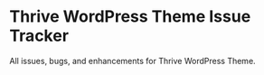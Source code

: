 <h1>
Thrive WordPress Theme Issue Tracker
</h1>
<p>
All issues, bugs, and enhancements for Thrive WordPress Theme. 
</p>
